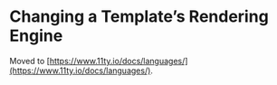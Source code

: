# Changing a Template’s Rendering Engine

Moved to [https://www.11ty.io/docs/languages/](https://www.11ty.io/docs/languages/).
